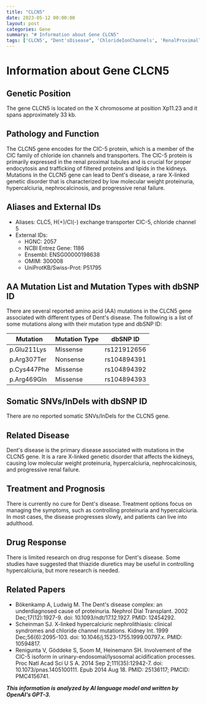 ```yaml
---
title: "CLCN5"
date: 2023-05-12 00:00:00
layout: post
categories: Gene
summary: "# Information about Gene CLCN5"
tags: ['CLCN5', "Dent'sDisease", 'ChlorideIonChannels', 'RenalProximalTubules', 'Proteinuria', 'Hypercalciuria', 'Nephrocalcinosis', 'ThiazideDiuretics']
---
```


# Information about Gene CLCN5

## Genetic Position

The gene CLCN5 is located on the X chromosome at position Xp11.23 and it spans approximately 33 kb.

## Pathology and Function

The CLCN5 gene encodes for the ClC-5 protein, which is a member of the ClC family of chloride ion channels and transporters. The ClC-5 protein is primarily expressed in the renal proximal tubules and is crucial for proper endocytosis and trafficking of filtered proteins and lipids in the kidneys. Mutations in the CLCN5 gene can lead to Dent's disease, a rare X-linked genetic disorder that is characterized by low molecular weight proteinuria, hypercalciuria, nephrocalcinosis, and progressive renal failure.

## Aliases and External IDs

- Aliases: CLC5, H(+)/Cl(-) exchange transporter ClC-5, chloride channel 5
- External IDs:
    - HGNC: 2057
    - NCBI Entrez Gene: 1186
    - Ensembl: ENSG00000198638
    - OMIM: 300008
    - UniProtKB/Swiss-Prot: P51795

## AA Mutation List and Mutation Types with dbSNP ID

There are several reported amino acid (AA) mutations in the CLCN5 gene associated with different types of Dent's disease. The following is a list of some mutations along with their mutation type and dbSNP ID:

| Mutation | Mutation Type | dbSNP ID |
|---|---|---|
| p.Glu211Lys | Missense | rs121912656 |
| p.Arg307Ter | Nonsense | rs104894391 |
| p.Cys447Phe | Missense | rs104894392 |
| p.Arg469Gln | Missense | rs104894393 |

## Somatic SNVs/InDels with dbSNP ID

There are no reported somatic SNVs/InDels for the CLCN5 gene.

## Related Disease

Dent's disease is the primary disease associated with mutations in the CLCN5 gene. It is a rare X-linked genetic disorder that affects the kidneys, causing low molecular weight proteinuria, hypercalciuria, nephrocalcinosis, and progressive renal failure.

## Treatment and Prognosis

There is currently no cure for Dent's disease. Treatment options focus on managing the symptoms, such as controlling proteinuria and hypercalciuria. In most cases, the disease progresses slowly, and patients can live into adulthood.

## Drug Response

There is limited research on drug response for Dent's disease. Some studies have suggested that thiazide diuretics may be useful in controlling hypercalciuria, but more research is needed.

## Related Papers

- Bökenkamp A, Ludwig M. The Dent's disease complex: an underdiagnosed cause of proteinuria. Nephrol Dial Transplant. 2002 Dec;17(12):1927-9. doi: 10.1093/ndt/17.12.1927. PMID: 12454292.
- Scheinman SJ. X-linked hypercalciuric nephrolithiasis: clinical syndromes and chloride channel mutations. Kidney Int. 1999 Dec;56(6):2095-103. doi: 10.1046/j.1523-1755.1999.00797.x. PMID: 10594817.
- Renigunta V, Göddeke S, Soom M, Heinemann SH. Involvement of the ClC-5 isoform in urinary-endosomal/lysosomal acidification processes. Proc Natl Acad Sci U S A. 2014 Sep 2;111(35):12942-7. doi: 10.1073/pnas.1405100111. Epub 2014 Aug 18. PMID: 25136117; PMCID: PMC4156741.

**_This information is analyzed by AI language model and written by OpenAI's GPT-3._**